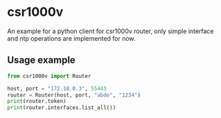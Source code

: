 # csr1000v

An example for a python client for csr1000v router, only simple interface and ntp operations are implemented for now.

## Usage example

```python
from csr1000v import Router

host, port = "172.18.0.3", 55443
router = Router(host, port, "abdo", "1234")
print(router.token)
print(router.interfaces.list_all())
```

